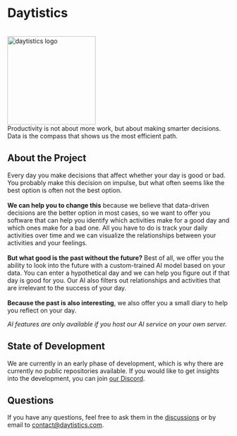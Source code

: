# Daytistics
<br>
<img src="https://i.imgur.com/UCNrwDj.png" alt="daytistics logo" width=200px>
<br>
Productivity is not about more work, but about making smarter decisions. Data is the compass that shows us the most efficient path.

## About the Project
Every day you make decisions that affect whether your day is good or bad. You probably make this decision on impulse, but what often seems like the best option is often not the best option.
<br><br>
**We can help you to change this** because we believe that data-driven decisions are the better option in most cases, so we want to offer you software that can help you identify which activities make for a good day and which ones make for a bad one. All you have to do is track your daily activities over time and we can visualize the relationships between your activities and your feelings. 
<br><br>
**But what good is the past without the future?** Best of all, we offer you the ability to look into the future with a custom-trained AI model based on your data. You can enter a hypothetical day and we can help you figure out if that day is good for you. Our AI also filters out relationships and activities that are irrelevant to the success of your day.
<br><br>
**Because the past is also interesting**, we also offer you a small diary to help you reflect on your day.

_AI features are only available if you host our AI service on your own server._

## State of Development
We are currently in an early phase of development, which is why there are currently no public repositories available. If you would like to get insights into the development, you can join [our Discord](https://discord.gg/ccud6VkTv8).

## Questions
If you have any questions, feel free to ask them in the [discussions](https://github.com/daytistics/daytistics-core/discussions/categories/questions) or by email to contact@daytistics.com.

